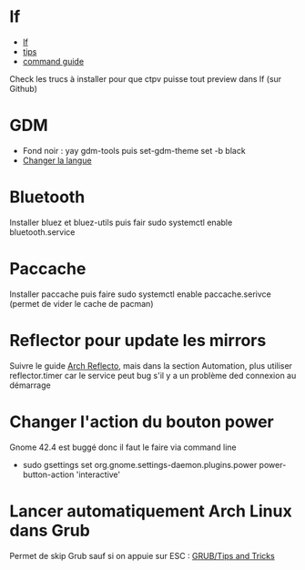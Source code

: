 # lf

- [lf](https://github.com/gokcehan/lf)
- [tips](https://github.com/gokcehan/lf/wiki/Tips)
- [command guide](https://pkg.go.dev/github.com/gokcehan/lf)

Check les trucs à installer pour que ctpv puisse tout preview dans lf (sur Github)

# GDM

- Fond noir : yay gdm-tools puis set-gdm-theme set -b black
- [Changer la langue](https://wiki.archlinux.org/title/GDM#Change_the_language)

# Bluetooth

Installer bluez et bluez-utils puis fair sudo systemctl enable bluetooth.service

# Paccache

Installer paccache puis faire sudo systemctl enable paccache.serivce (permet de vider le cache de pacman)

# Reflector pour update les mirrors

Suivre le guide [Arch Reflecto](https://wiki.archlinux.org/title/Reflector), mais dans la section Automation, plus utiliser reflector.timer car le service peut bug s'il y a un problème ded connexion au démarrage

# Changer l'action du bouton power

Gnome 42.4 est buggé donc il faut le faire via command line
- sudo gsettings set org.gnome.settings-daemon.plugins.power power-button-action 'interactive'

# Lancer automatiquement Arch Linux dans Grub

Permet de skip Grub sauf si on appuie sur ESC : [GRUB/Tips and Tricks](https://wiki.archlinux.org/title/GRUB/Tips_and_tricks#Hide_GRUB_unless_the_Shift_key_is_held_down)

